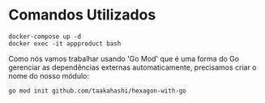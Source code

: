 # Comandos Utilizados

    docker-compose up -d
    docker exec -it appproduct bash

Como nós vamos trabalhar usando 'Go Mod' que é uma forma do Go gerenciar as dependências externas automaticamente, precisamos criar o nome do nosso módulo:

    go mod init github.com/taakahashi/hexagon-with-go